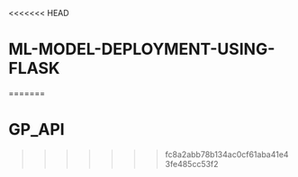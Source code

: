 <<<<<<< HEAD
# ML-MODEL-DEPLOYMENT-USING-FLASK
=======
# GP_API
>>>>>>> fc8a2abb78b134ac0cf61aba41e43fe485cc53f2
